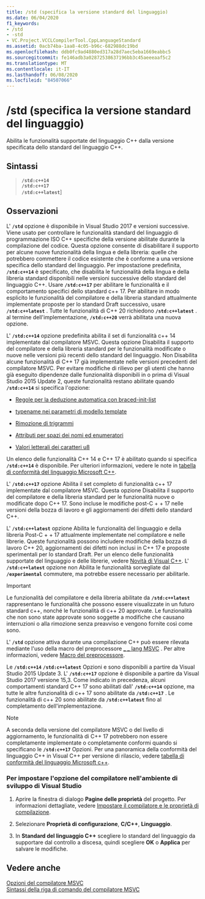 ```yaml
---
title: /std (specifica la versione standard del linguaggio)
ms.date: 06/04/2020
f1_keywords:
- /std
- -std
- VC.Project.VCCLCompilerTool.CppLanguageStandard
ms.assetid: 0acb74ba-1aa8-4c05-b96c-682988dc19bd
ms.openlocfilehash: ddb0fc9ad4880ed317a28d7aec5eba1669eabbc5
ms.sourcegitcommit: fe146adb3a02872538637196bb3c45aeeeaaf5c2
ms.translationtype: MT
ms.contentlocale: it-IT
ms.lasthandoff: 06/08/2020
ms.locfileid: "84507066"
---
```

# <a name="std-specify-language-standard-version"></a>/std (specifica la versione standard del linguaggio)

Abilita le funzionalità supportate del linguaggio C++ dalla versione specificata dello standard del linguaggio C++.

## <a name="syntax"></a>Sintassi

> **`/std:c++14`**\
> **`/std:c++17`**\
> **`/std:c++latest`**]

## <a name="remarks"></a>Osservazioni

L' **`/std`** opzione è disponibile in Visual Studio 2017 e versioni successive. Viene usato per controllare le funzionalità standard del linguaggio di programmazione ISO C++ specifiche della versione abilitate durante la compilazione del codice. Questa opzione consente di disabilitare il supporto per alcune nuove funzionalità della lingua e della libreria: quelle che potrebbero commettere il codice esistente che è conforme a una versione specifica dello standard del linguaggio. Per impostazione predefinita, **`/std:c++14`** è specificato, che disabilita le funzionalità della lingua e della libreria standard disponibili nelle versioni successive dello standard del linguaggio C++. Usare **`/std:c++17`** per abilitare le funzionalità e il comportamento specifici dello standard c++ 17. Per abilitare in modo esplicito le funzionalità del compilatore e della libreria standard attualmente implementate proposte per lo standard Draft successivo, usare **`/std:c++latest`** . Tutte le funzionalità di C++ 20 richiedono **`/std:c++latest`** . al termine dell'implementazione, **`/std:c++20`** verrà abilitata una nuova opzione.

L' **`/std:c++14`** opzione predefinita abilita il set di funzionalità c++ 14 implementate dal compilatore MSVC. Questa opzione Disabilita il supporto del compilatore e della libreria standard per le funzionalità modificate o nuove nelle versioni più recenti dello standard del linguaggio. Non Disabilita alcune funzionalità di C++ 17 già implementate nelle versioni precedenti del compilatore MSVC. Per evitare modifiche di rilievo per gli utenti che hanno già eseguito dipendenze dalle funzionalità disponibili in o prima di Visual Studio 2015 Update 2, queste funzionalità restano abilitate quando **`/std:c++14`** si specifica l'opzione:

- [Regole per la deduzione automatica con braced-init-list](https://wg21.link/n3922)

- [typename nei parametri di modello template](https://wg21.link/n4051)

- [Rimozione di trigrammi](https://wg21.link/n4086)

- [Attributi per spazi dei nomi ed enumeratori](https://wg21.link/n4266)

- [Valori letterali dei caratteri u8](https://wg21.link/n4267)

Un elenco delle funzionalità C++ 14 e C++ 17 è abilitato quando si specifica **`/std:c++14`** è disponibile. Per ulteriori informazioni, vedere le note in [tabella di conformità del linguaggio Microsoft C++](../../overview/visual-cpp-language-conformance.md).

L' **`/std:c++17`** opzione Abilita il set completo di funzionalità c++ 17 implementate dal compilatore MSVC. Questa opzione Disabilita il supporto del compilatore e della libreria standard per le funzionalità nuove o modificate dopo C++ 17. Sono incluse le modifiche post-C + + 17 nelle versioni della bozza di lavoro e gli aggiornamenti dei difetti dello standard C++.

L' **`/std:c++latest`** opzione Abilita le funzionalità del linguaggio e della libreria Post-C + + 17 attualmente implementate nel compilatore e nelle librerie. Queste funzionalità possono includere modifiche della bozza di lavoro C++ 20, aggiornamenti dei difetti non inclusi in C++ 17 e proposte sperimentali per lo standard Draft. Per un elenco delle funzionalità supportate del linguaggio e delle librerie, vedere [Novità di Visual C++](../../overview/what-s-new-for-visual-cpp-in-visual-studio.md). L' **`/std:c++latest`** opzione non Abilita le funzionalità sorvegliate dal **`/experimental`** commutere, ma potrebbe essere necessario per abilitarle.

> [!IMPORTANT]
> Le funzionalità del compilatore e della libreria abilitate da **`/std:c++latest`** rappresentano le funzionalità che possono essere visualizzate in un futuro standard c++, nonché le funzionalità di c++ 20 approvate. Le funzionalità che non sono state approvate sono soggette a modifiche che causano interruzioni o alla rimozione senza preavviso e vengono fornite così come sono.

L' **`/std`** opzione attiva durante una compilazione C++ può essere rilevata mediante l'uso della macro del preprocessore [ \_ \_ lang MSVC](../../preprocessor/predefined-macros.md) . Per altre informazioni, vedere [Macro del preprocessore](../../preprocessor/predefined-macros.md).

Le **`/std:c++14`** **`/std:c++latest`** Opzioni e sono disponibili a partire da Visual Studio 2015 Update 3. L' **`/std:c++17`** opzione è disponibile a partire da Visual Studio 2017 versione 15,3. Come indicato in precedenza, alcuni comportamenti standard C++ 17 sono abilitati dall' **`/std:c++14`** opzione, ma tutte le altre funzionalità di c++ 17 sono abilitate da **`/std:c++17`** . Le funzionalità di c++ 20 sono abilitate da **`/std:c++latest`** fino al completamento dell'implementazione.

> [!NOTE]
> A seconda della versione del compilatore MSVC o del livello di aggiornamento, le funzionalità di C++ 17 potrebbero non essere completamente implementate o completamente conformi quando si specificano le **`/std:c++17`** Opzioni. Per una panoramica della conformità del linguaggio C++ in Visual C++ per versione di rilascio, vedere [tabella di conformità del linguaggio Microsoft c++](../../overview/visual-cpp-language-conformance.md).

### <a name="to-set-this-compiler-option-in-the-visual-studio-development-environment"></a>Per impostare l'opzione del compilatore nell'ambiente di sviluppo di Visual Studio

1. Aprire la finestra di dialogo **Pagine delle proprietà** del progetto. Per informazioni dettagliate, vedere [Impostare il compilatore e le proprietà di compilazione](../working-with-project-properties.md).

1. Selezionare **Proprietà di configurazione**, **C/C++**, **Linguaggio**.

1. In **Standard del linguaggio C++** scegliere lo standard del linguaggio da supportare dal controllo a discesa, quindi scegliere **OK** o **Applica** per salvare le modifiche.

## <a name="see-also"></a>Vedere anche

[Opzioni del compilatore MSVC](compiler-options.md)<br/>
[Sintassi della riga di comando del compilatore MSVC](compiler-command-line-syntax.md)
